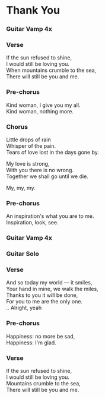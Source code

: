 # Thank You  
  
### Guitar Vamp  4x
  
### Verse  

If the sun refused to shine,  
I would still be loving you.  
When mountains crumble to the sea,  
There will still be you and me.  
  
### Pre-chorus  

Kind woman, I give you my all.  
Kind woman, nothing more.  
  
### Chorus  

Little drops of rain  
Whisper of the pain.  
Tears of love lost in the days gone by.  
  
My love is strong,  
With you there is no wrong.  
Together we shall go until we die.  
  
My, my, my.  
  
### Pre-chorus  

An inspiration's what you are to me.  
Inspiration, look, see.  
  
### Guitar Vamp  4x
  
### Guitar Solo  
  
### Verse  

And so today my world — it smiles,  
Your hand in mine, we walk the miles,  
Thanks to you it will be done,  
For you to me are the only one.  
.. Alright, yeah  
  
### Pre-chorus  

Happiness: no more be sad,  
Happiness: I'm glad.  
  
### Verse  

If the sun refused to shine,  
I would still be loving you.  
Mountains crumble to the sea,  
There will still be you and me.  
